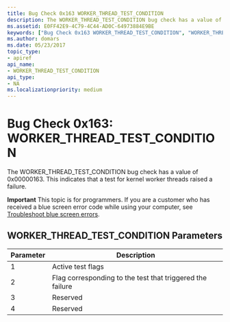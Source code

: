 ```yaml
---
title: Bug Check 0x163 WORKER_THREAD_TEST_CONDITION
description: The WORKER_THREAD_TEST_CONDITION bug check has a value of 0x00000163. This indicates that a test for kernel worker threads raised a failure.
ms.assetid: E0FF42E9-4C79-4C44-AD0C-64973884E9BE
keywords: ["Bug Check 0x163 WORKER_THREAD_TEST_CONDITION", "WORKER_THREAD_TEST_CONDITION"]
ms.author: domars
ms.date: 05/23/2017
topic_type:
- apiref
api_name:
- WORKER_THREAD_TEST_CONDITION
api_type:
- NA
ms.localizationpriority: medium
---
```


# Bug Check 0x163: WORKER\_THREAD\_TEST\_CONDITION


The WORKER\_THREAD\_TEST\_CONDITION bug check has a value of 0x00000163. This indicates that a test for kernel worker threads raised a failure.

**Important** This topic is for programmers. If you are a customer who has received a blue screen error code while using your computer, see [Troubleshoot blue screen errors](https://windows.microsoft.com/windows-10/troubleshoot-blue-screen-errors).

## WORKER\_THREAD\_TEST\_CONDITION Parameters


| Parameter | Description                                               |
|-----------|-----------------------------------------------------------|
| 1         | Active test flags                                         |
| 2         | Flag corresponding to the test that triggered the failure |
| 3         | Reserved                                                  |
| 4         | Reserved                                                  |

 

 

 





